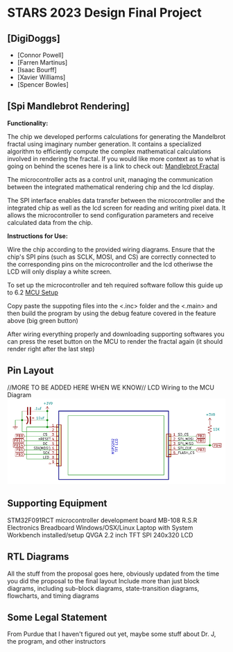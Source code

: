 # STARS 2023 Design Final Project

## [DigiDoggs]
* [Connor Powell]
* [Farren Martinus]
* [Isaac Bourff]
* [Xavier Williams]
* [Spencer Bowles]

## [Spi Mandlebrot Rendering]
**Functionality:**

The chip we developed performs calculations for generating the Mandelbrot fractal using imaginary number generation. It contains a specialized algorithm to efficiently compute the complex mathematical calculations involved in rendering the fractal. If you would like more context as to what is going on behind the scenes here is a link to check out: [Mandlebrot Fractal](https://mathigon.org/course/fractals/mandelbrot)

The microcontroller acts as a control unit, managing the communication between the integrated mathematical rendering chip and the lcd display.

The SPI interface enables data transfer between the microcontroller and the integrated chip as well as the lcd screen for reading and writing pixel data. It allows the microcontroller to send configuration parameters and receive calculated data from the chip.

**Instructions for Use:**

Wire the chip according to the provided wiring diagrams. Ensure that the chip's SPI pins (such as SCLK, MOSI, and CS) are correctly connected to the corresponding pins on the microcontroller and the lcd otheriwse the LCD will only display a white screen.

To set up the microcontroller and teh required software follow this guide up to 6.2 [MCU Setup](https://ece362-purdue.github.io/f2022-public-labs/lab-5.0/lab_5.html)

Copy paste the suppoting files into the <.inc> folder and the <.main> and then build the program by using the debug feature covered in the feature above (big green button)

After wiring everything properly and downloading supporting softwares you can press the reset button on the MCU to render the fractal again (it should render right after the last step)

## Pin Layout
//MORE TO BE ADDED HERE WHEN WE KNOW//
LCD Wiring to the MCU Diagram
![Alt text](image.png)

## Supporting Equipment
STM32F091RCT microcontroller development board
MB-108 R.S.R Electronics Breadboard
Windows/OSX/Linux Laptop with System Workbench installed/setup
QVGA 2.2 inch TFT SPI 240x320 LCD 

## RTL Diagrams
All the stuff from the proposal goes here, obviously updated from the time you did the proposal to the final layout
Include more than just block diagrams, including sub-block diagrams, state-transition diagrams, flowcharts, and timing diagrams

## Some Legal Statement
From Purdue that I haven't figured out yet, maybe some stuff about Dr. J, the program, and other instructors